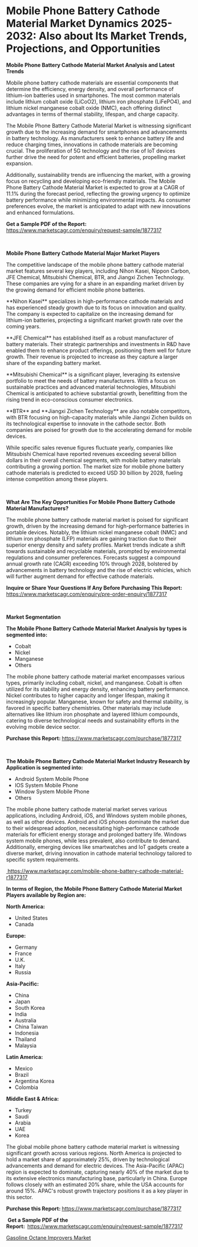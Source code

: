 <p><h1>Mobile Phone Battery Cathode Material Market Dynamics 2025-2032: Also about Its Market Trends, Projections, and Opportunities</h1></p><p><strong>Mobile Phone Battery Cathode Material Market Analysis and Latest Trends</strong></p>
<p><p>Mobile phone battery cathode materials are essential components that determine the efficiency, energy density, and overall performance of lithium-ion batteries used in smartphones. The most common materials include lithium cobalt oxide (LiCoO2), lithium iron phosphate (LiFePO4), and lithium nickel manganese cobalt oxide (NMC), each offering distinct advantages in terms of thermal stability, lifespan, and charge capacity.</p><p>The Mobile Phone Battery Cathode Material Market is witnessing significant growth due to the increasing demand for smartphones and advancements in battery technology. As manufacturers seek to enhance battery life and reduce charging times, innovations in cathode materials are becoming crucial. The proliferation of 5G technology and the rise of IoT devices further drive the need for potent and efficient batteries, propelling market expansion.</p><p>Additionally, sustainability trends are influencing the market, with a growing focus on recycling and developing eco-friendly materials. The Mobile Phone Battery Cathode Material Market is expected to grow at a CAGR of 11.1% during the forecast period, reflecting the growing urgency to optimize battery performance while minimizing environmental impacts. As consumer preferences evolve, the market is anticipated to adapt with new innovations and enhanced formulations.</p></p>
<p><strong>Get a Sample PDF of the Report:&nbsp;</strong> <a href="https://www.marketscagr.com/enquiry/request-sample/1877317?utm_campaign=2799&utm_medium=2&utm_source=Github&utm_content=ia&utm_term=03042025&utm_id=mobile-phone-battery-cathode-material">https://www.marketscagr.com/enquiry/request-sample/1877317</a></p>
<p>&nbsp;</p>
<p><strong>Mobile Phone Battery Cathode Material Major Market Players</strong></p>
<p><p>The competitive landscape of the mobile phone battery cathode material market features several key players, including Nihon Kasei, Nippon Carbon, JFE Chemical, Mitsubishi Chemical, BTR, and Jiangxi Zichen Technology. These companies are vying for a share in an expanding market driven by the growing demand for efficient mobile phone batteries.</p><p>**Nihon Kasei** specializes in high-performance cathode materials and has experienced steady growth due to its focus on innovation and quality. The company is expected to capitalize on the increasing demand for lithium-ion batteries, projecting a significant market growth rate over the coming years.</p><p>**JFE Chemical** has established itself as a robust manufacturer of battery materials. Their strategic partnerships and investments in R&D have enabled them to enhance product offerings, positioning them well for future growth. Their revenue is projected to increase as they capture a larger share of the expanding battery market.</p><p>**Mitsubishi Chemical** is a significant player, leveraging its extensive portfolio to meet the needs of battery manufacturers. With a focus on sustainable practices and advanced material technologies, Mitsubishi Chemical is anticipated to achieve substantial growth, benefitting from the rising trend in eco-conscious consumer electronics.</p><p>**BTR** and **Jiangxi Zichen Technology** are also notable competitors, with BTR focusing on high-capacity materials while Jiangxi Zichen builds on its technological expertise to innovate in the cathode sector. Both companies are poised for growth due to the accelerating demand for mobile devices.</p><p>While specific sales revenue figures fluctuate yearly, companies like Mitsubishi Chemical have reported revenues exceeding several billion dollars in their overall chemical segments, with mobile battery materials contributing a growing portion. The market size for mobile phone battery cathode materials is predicted to exceed USD 30 billion by 2028, fueling intense competition among these players.</p></p>
<p>&nbsp;</p>
<p><strong>What Are The Key Opportunities For Mobile Phone Battery Cathode Material Manufacturers?</strong></p>
<p><p>The mobile phone battery cathode material market is poised for significant growth, driven by the increasing demand for high-performance batteries in portable devices. Notably, the lithium nickel manganese cobalt (NMC) and lithium iron phosphate (LFP) materials are gaining traction due to their superior energy density and safety profiles. Market trends indicate a shift towards sustainable and recyclable materials, prompted by environmental regulations and consumer preferences. Forecasts suggest a compound annual growth rate (CAGR) exceeding 10% through 2028, bolstered by advancements in battery technology and the rise of electric vehicles, which will further augment demand for effective cathode materials.</p></p>
<p><strong>Inquire or Share Your Questions If Any Before Purchasing This Report:</strong> <a href="https://www.marketscagr.com/enquiry/pre-order-enquiry/1877317?utm_campaign=2799&utm_medium=2&utm_source=Github&utm_content=ia&utm_term=03042025&utm_id=mobile-phone-battery-cathode-material">https://www.marketscagr.com/enquiry/pre-order-enquiry/1877317</a></p>
<p>&nbsp;</p>
<p><strong>Market Segmentation</strong></p>
<p><strong>The Mobile Phone Battery Cathode Material Market Analysis by types is segmented into:</strong></p>
<p><ul><li>Cobalt</li><li>Nickel</li><li>Manganese</li><li>Others</li></ul></p>
<p><p>The mobile phone battery cathode material market encompasses various types, primarily including cobalt, nickel, and manganese. Cobalt is often utilized for its stability and energy density, enhancing battery performance. Nickel contributes to higher capacity and longer lifespan, making it increasingly popular. Manganese, known for safety and thermal stability, is favored in specific battery chemistries. Other materials may include alternatives like lithium iron phosphate and layered lithium compounds, catering to diverse technological needs and sustainability efforts in the evolving mobile device sector.</p></p>
<p><strong>Purchase this Report:&nbsp;</strong><a href="https://www.marketscagr.com/purchase/1877317?utm_campaign=2799&utm_medium=2&utm_source=Github&utm_content=ia&utm_term=03042025&utm_id=mobile-phone-battery-cathode-material">https://www.marketscagr.com/purchase/1877317</a></p>
<p>&nbsp;</p>
<p><strong>The Mobile Phone Battery Cathode Material Market Industry Research by Application is segmented into:</strong></p>
<p><ul><li>Android System Mobile Phone</li><li>IOS System Mobile Phone</li><li>Window System Mobile Phone</li><li>Others</li></ul></p>
<p><p>The mobile phone battery cathode material market serves various applications, including Android, iOS, and Windows system mobile phones, as well as other devices. Android and iOS phones dominate the market due to their widespread adoption, necessitating high-performance cathode materials for efficient energy storage and prolonged battery life. Windows system mobile phones, while less prevalent, also contribute to demand. Additionally, emerging devices like smartwatches and IoT gadgets create a diverse market, driving innovation in cathode material technology tailored to specific system requirements.</p></p>
<p><a href="https://www.marketscagr.com/mobile-phone-battery-cathode-material-r1877317?utm_campaign=2799&utm_medium=2&utm_source=Github&utm_content=ia&utm_term=03042025&utm_id=mobile-phone-battery-cathode-material">&nbsp;https://www.marketscagr.com/mobile-phone-battery-cathode-material-r1877317</a></p>
<p><strong>In terms of Region, the Mobile Phone Battery Cathode Material Market Players available by Region are:</strong></p>
<p>
    <p> <strong> North America: </strong>
        <ul>
            <li>United States</li>
            <li>Canada</li>
        </ul>
        </p> 
    <p> <strong> Europe: </strong>
        <ul>
            <li>Germany</li>
            <li>France</li>
            <li>U.K.</li>
            <li>Italy</li>
            <li>Russia</li>
        </ul>
        </p> 
    <p> <strong> Asia-Pacific: </strong>
        <ul>
            <li>China</li>
            <li>Japan</li>
            <li>South Korea</li>
            <li>India</li>
            <li>Australia</li>
            <li>China Taiwan</li>
            <li>Indonesia</li>
            <li>Thailand</li>
            <li>Malaysia</li>
        </ul>
        </p> 
    <p> <strong> Latin America: </strong>
        <ul>
            <li>Mexico</li>
            <li>Brazil</li>
            <li>Argentina Korea</li>
            <li>Colombia</li>
        </ul>
        </p> 
    <p> <strong> Middle East & Africa: </strong>
        <ul>
            <li>Turkey</li>
            <li>Saudi</li>
            <li>Arabia</li>
            <li>UAE</li>
            <li>Korea</li>
        </ul>
    </p>
    </p>
<p><p>The global mobile phone battery cathode material market is witnessing significant growth across various regions. North America is projected to hold a market share of approximately 25%, driven by technological advancements and demand for electric devices. The Asia-Pacific (APAC) region is expected to dominate, capturing nearly 40% of the market due to its extensive electronics manufacturing base, particularly in China. Europe follows closely with an estimated 20% share, while the USA accounts for around 15%. APAC's robust growth trajectory positions it as a key player in this sector.</p></p>
<p><strong>Purchase this Report: </strong><a href="https://www.marketscagr.com/purchase/1877317?utm_campaign=2799&utm_medium=2&utm_source=Github&utm_content=ia&utm_term=03042025&utm_id=mobile-phone-battery-cathode-material">https://www.marketscagr.com/purchase/1877317</a></p>
<p>&nbsp;<strong>Get a Sample PDF of the Report:&nbsp;&nbsp;</strong><a href="https://www.marketscagr.com/enquiry/request-sample/1877317?utm_campaign=2799&utm_medium=2&utm_source=Github&utm_content=ia&utm_term=03042025&utm_id=mobile-phone-battery-cathode-material">https://www.marketscagr.com/enquiry/request-sample/1877317</a></p>
<p><strong></strong></p>
<p><p><a href="https://github.com/benhaeneye/Market-Research-Report-List-1/blob/main/gasoline-octane-improvers-market.md?utm_campaign=2799&utm_medium=2&utm_source=Github&utm_content=ia&utm_term=03042025&utm_id=mobile-phone-battery-cathode-material">Gasoline Octane Improvers Market</a></p></p>